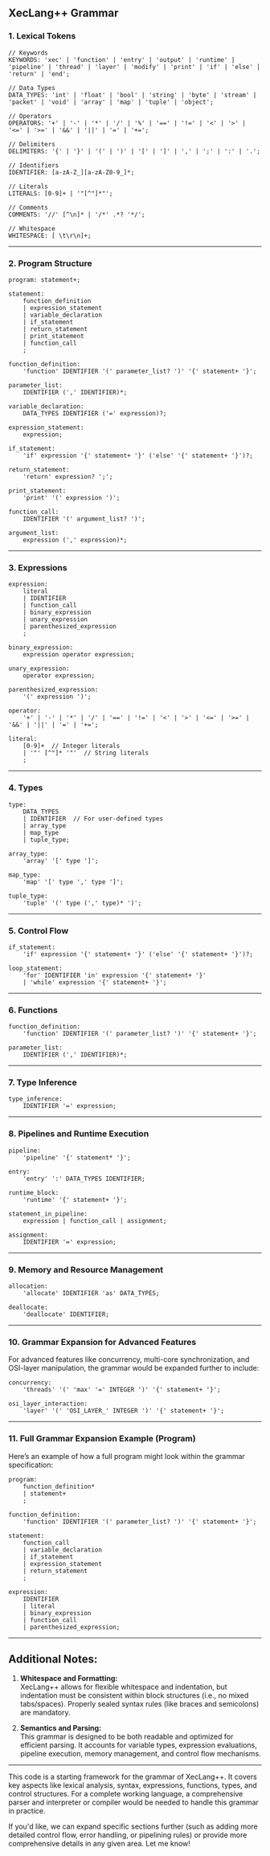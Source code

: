 ## **XecLang++ Grammar**

### **1. Lexical Tokens**

```ebnf
// Keywords
KEYWORDS: 'xec' | 'function' | 'entry' | 'output' | 'runtime' | 'pipeline' | 'thread' | 'layer' | 'modify' | 'print' | 'if' | 'else' | 'return' | 'end';

// Data Types
DATA_TYPES: 'int' | 'float' | 'bool' | 'string' | 'byte' | 'stream' | 'packet' | 'void' | 'array' | 'map' | 'tuple' | 'object';

// Operators
OPERATORS: '+' | '-' | '*' | '/' | '%' | '==' | '!=' | '<' | '>' | '<=' | '>=' | '&&' | '||' | '=' | '+=';

// Delimiters
DELIMITERS: '{' | '}' | '(' | ')' | '[' | ']' | ',' | ';' | ':' | '.';

// Identifiers
IDENTIFIER: [a-zA-Z_][a-zA-Z0-9_]*;

// Literals
LITERALS: [0-9]+ | '"[^"]*"';

// Comments
COMMENTS: '//' [^\n]* | '/*' .*? '*/';

// Whitespace
WHITESPACE: [ \t\r\n]+;
```

---

### **2. Program Structure**

```ebnf
program: statement+;

statement:
    function_definition
    | expression_statement
    | variable_declaration
    | if_statement
    | return_statement
    | print_statement
    | function_call
    ;

function_definition:
    'function' IDENTIFIER '(' parameter_list? ')' '{' statement+ '}';

parameter_list:
    IDENTIFIER (',' IDENTIFIER)*;

variable_declaration:
    DATA_TYPES IDENTIFIER ('=' expression)?;

expression_statement:
    expression;

if_statement:
    'if' expression '{' statement+ '}' ('else' '{' statement+ '}')?;

return_statement:
    'return' expression? ';';

print_statement:
    'print' '(' expression ')';

function_call:
    IDENTIFIER '(' argument_list? ')';

argument_list:
    expression (',' expression)*;
```

---

### **3. Expressions**

```ebnf
expression:
    literal
    | IDENTIFIER
    | function_call
    | binary_expression
    | unary_expression
    | parenthesized_expression
    ;

binary_expression:
    expression operator expression;

unary_expression:
    operator expression;

parenthesized_expression:
    '(' expression ')';

operator:
    '+' | '-' | '*' | '/' | '==' | '!=' | '<' | '>' | '<=' | '>=' | '&&' | '||' | '=' | '+=';

literal:
    [0-9]+  // Integer literals
    | '"' [^"]* '"'  // String literals
    ;
```

---

### **4. Types**

```ebnf
type:
    DATA_TYPES
    | IDENTIFIER  // For user-defined types
    | array_type
    | map_type
    | tuple_type;

array_type:
    'array' '[' type ']';

map_type:
    'map' '[' type ',' type ']';

tuple_type:
    'tuple' '(' type (',' type)* ')';
```

---

### **5. Control Flow**

```ebnf
if_statement:
    'if' expression '{' statement+ '}' ('else' '{' statement+ '}')?;

loop_statement:
    'for' IDENTIFIER 'in' expression '{' statement+ '}'
    | 'while' expression '{' statement+ '}';
```

---

### **6. Functions**

```ebnf
function_definition:
    'function' IDENTIFIER '(' parameter_list? ')' '{' statement+ '}';

parameter_list:
    IDENTIFIER (',' IDENTIFIER)*;
```

---

### **7. Type Inference**

```ebnf
type_inference:
    IDENTIFIER '=' expression;
```

---

### **8. Pipelines and Runtime Execution**

```ebnf
pipeline:
    'pipeline' '{' statement* '}';

entry:
    'entry' ':' DATA_TYPES IDENTIFIER;

runtime_block:
    'runtime' '{' statement+ '}';

statement_in_pipeline:
    expression | function_call | assignment;

assignment:
    IDENTIFIER '=' expression;
```

---

### **9. Memory and Resource Management**

```ebnf
allocation:
    'allocate' IDENTIFIER 'as' DATA_TYPES;

deallocate:
    'deallocate' IDENTIFIER;
```

---

### **10. Grammar Expansion for Advanced Features**

For advanced features like concurrency, multi-core synchronization, and OSI-layer manipulation, the grammar would be expanded further to include:

```ebnf
concurrency:
    'threads' '(' 'max' '=' INTEGER ')' '{' statement+ '}';

osi_layer_interaction:
    'layer' '(' 'OSI_LAYER_' INTEGER ')' '{' statement+ '}';
```

---

### **11. Full Grammar Expansion Example (Program)**

Here’s an example of how a full program might look within the grammar specification:

```ebnf
program:
    function_definition*
    | statement+
    ;

function_definition:
    'function' IDENTIFIER '(' parameter_list? ')' '{' statement+ '}';

statement:
    function_call
    | variable_declaration
    | if_statement
    | expression_statement
    | return_statement
    ;

expression:
    IDENTIFIER
    | literal
    | binary_expression
    | function_call
    | parenthesized_expression;
```

---

## **Additional Notes:**
1. **Whitespace and Formatting:**  
   XecLang++ allows for flexible whitespace and indentation, but indentation must be consistent within block structures (i.e., no mixed tabs/spaces). Properly sealed syntax rules (like braces and semicolons) are mandatory.

2. **Semantics and Parsing:**  
   This grammar is designed to be both readable and optimized for efficient parsing. It accounts for variable types, expression evaluations, pipeline execution, memory management, and control flow mechanisms.

---

This code is a starting framework for the grammar of XecLang++. It covers key aspects like lexical analysis, syntax, expressions, functions, types, and control structures. For a complete working language, a comprehensive parser and interpreter or compiler would be needed to handle this grammar in practice.

If you'd like, we can expand specific sections further (such as adding more detailed control flow, error handling, or pipelining rules) or provide more comprehensive details in any given area. Let me know!
